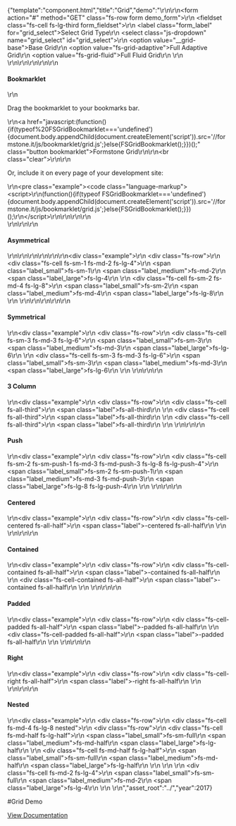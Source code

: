 {"template":"component.html","title":"Grid","demo":"<script>\r\n  Formstone.Ready(function() {\r\n    var $body = $(\"body\");\r\n      $gridSelect = $(\"#grid_select\").on(\"change\", function() {\r\n        var $target = $(this),\r\n          type = $target.val();\r\n\r\n        $body.removeClass(\"fs-grid-fluid fs-grid-adaptive\")\r\n           .addClass(type);\r\n      });\r\n  });\r\n</script>\r\n\r\n<form action=\"#\" method=\"GET\" class=\"fs-row form demo_form\">\r\n  <fieldset class=\"fs-cell fs-lg-third form_fieldset\">\r\n    <label class=\"form_label\" for=\"grid_select\">Select Grid Type</label>\r\n    <select class=\"js-dropdown\" name=\"grid_select\" id=\"grid_select\">\r\n      <option value=\"__grid-base\">Base Grid</option>\r\n      <option value=\"fs-grid-adaptive\">Full Adaptive Grid</option>\r\n      <option value=\"fs-grid-fluid\">Full Fluid Grid</option>\r\n    </select>\r\n  </fieldset>\r\n</form>\r\n\r\n\r\n<!-- Bookmarklet -->\r\n<h4>Bookmarklet</h4>\r\n<p>Drag the bookmarklet to your bookmarks bar.</p>\r\n<a href=\"javascript:(function(){if(typeof%20FSGridBookmarklet==='undefined'){document.body.appendChild(document.createElement('script')).src='//formstone.it/js/bookmarklet/grid.js';}else{FSGridBookmarklet();}})();\" class=\"button bookmarklet\">Formstone Grid</a>\r\n\r\n<br class=\"clear\">\r\n\r\n<p>Or, include it on every page of your development site:</p>\r\n<pre class=\"example\"><code class=\"language-markup\">&lt;script&gt;\r\n(function(){if(typeof FSGridBookmarklet==='undefined'){document.body.appendChild(document.createElement('script')).src='//formstone.it/js/bookmarklet/grid.js';}else{FSGridBookmarklet();}})();\r\n&lt;/script&gt;</code></pre>\r\n\r\n<script>\r\n(function(){if(typeof FSGridBookmarklet==='undefined'){document.body.appendChild(document.createElement('script')).src='//formstone.it/js/bookmarklet/grid.js';}else{FSGridBookmarklet();}})();\r\n</script>\r\n\r\n<br>\r\n\r\n\r\n<h4>Asymmetrical</h4>\r\n\r\n<!-- START: FIRSTDEMO -->\r\n\r\n<style>\r\n  .button.bookmarklet { clear: both; }\r\n\r\n  .example { margin: 20px 0; }\r\n  .example .fs-row { background: #CFD8DC; border-radius: 2px; overflow: hidden; padding-top: 1.8%; }\r\n  .example [class*=\"fs-cell\"] { background: #455a64; color: #fff; border-radius: 2px; margin-bottom: 1.8%; overflow: hidden; text-align: center; }\r\n  .example .nested { margin-top: 0; margin-bottom: 0; }\r\n  .example .nested .fs-row { padding-top: 0; }\r\n  .example [class*=\"label\"] { background: #ccc; display: block; padding-top: 15px; padding-bottom: 15px; }\r\n\r\n  .example .label,\r\n  .example .label_small,\r\n  .example .label_medium,\r\n  .example .label_large { background: #455a64; }\r\n\r\n  .example .label_small,\r\n  .example .label_medium,\r\n  .example .label_large { display: none; }\r\n\r\n  @media screen and (min-width: 0px) and (max-width: 739px) {\r\n    .example .label_small { display: block; }\r\n  }\r\n  @media screen and (min-width: 740px) and (max-width: 979px) {\r\n    .example .label_medium { display: block; }\r\n  }\r\n  @media screen and (min-width: 980px) {\r\n    .example .label_large { display: block; }\r\n  }\r\n</style>\r\n\r\n<div class=\"example\">\r\n  <div class=\"fs-row\">\r\n    <div class=\"fs-cell fs-sm-1 fs-md-2 fs-lg-4\">\r\n      <span class=\"label_small\">fs-sm-1</span>\r\n      <span class=\"label_medium\">fs-md-2</span>\r\n      <span class=\"label_large\">fs-lg-4</span>\r\n    </div>\r\n    <div class=\"fs-cell fs-sm-2 fs-md-4 fs-lg-8\">\r\n      <span class=\"label_small\">fs-sm-2</span>\r\n      <span class=\"label_medium\">fs-md-4</span>\r\n      <span class=\"label_large\">fs-lg-8</span>\r\n    </div>\r\n  </div>\r\n</div>\r\n\r\n<!-- END: FIRSTDEMO -->\r\n\r\n<h4>Symmetrical</h4>\r\n<div class=\"example\">\r\n  <div class=\"fs-row\">\r\n    <div class=\"fs-cell fs-sm-3 fs-md-3 fs-lg-6\">\r\n      <span class=\"label_small\">fs-sm-3</span>\r\n      <span class=\"label_medium\">fs-md-3</span>\r\n      <span class=\"label_large\">fs-lg-6</span>\r\n    </div>\r\n    <div class=\"fs-cell fs-sm-3 fs-md-3 fs-lg-6\">\r\n      <span class=\"label_small\">fs-sm-3</span>\r\n      <span class=\"label_medium\">fs-md-3</span>\r\n      <span class=\"label_large\">fs-lg-6</span>\r\n    </div>\r\n  </div>\r\n</div>\r\n\r\n<h4>3 Column</h4>\r\n<div class=\"example\">\r\n  <div class=\"fs-row\">\r\n    <div class=\"fs-cell fs-all-third\">\r\n      <span class=\"label\">fs-all-third</span>\r\n    </div>\r\n    <div class=\"fs-cell fs-all-third\">\r\n      <span class=\"label\">fs-all-third</span>\r\n    </div>\r\n    <div class=\"fs-cell fs-all-third\">\r\n      <span class=\"label\">fs-all-third</span>\r\n    </div>\r\n  </div>\r\n</div>\r\n\r\n<h4>Push</h4>\r\n<div class=\"example\">\r\n  <div class=\"fs-row\">\r\n    <div class=\"fs-cell fs-sm-2 fs-sm-push-1 fs-md-3 fs-md-push-3 fs-lg-8 fs-lg-push-4\">\r\n      <span class=\"label_small\">fs-sm-2 fs-sm-push-1</span>\r\n      <span class=\"label_medium\">fs-md-3 fs-md-push-3</span>\r\n      <span class=\"label_large\">fs-lg-8 fs-lg-push-4</span>\r\n    </div>\r\n  </div>\r\n</div>\r\n\r\n<h4>Centered</h4>\r\n<div class=\"example\">\r\n  <div class=\"fs-row\">\r\n    <div class=\"fs-cell-centered fs-all-half\">\r\n      <span class=\"label\">-centered fs-all-half</span>\r\n    </div>\r\n  </div>\r\n</div>\r\n\r\n<h4>Contained</h4>\r\n<div class=\"example\">\r\n  <div class=\"fs-row\">\r\n    <div class=\"fs-cell-contained fs-all-half\">\r\n      <span class=\"label\">-contained fs-all-half</span>\r\n    </div>\r\n    <div class=\"fs-cell-contained fs-all-half\">\r\n      <span class=\"label\">-contained fs-all-half</span>\r\n    </div>\r\n  </div>\r\n</div>\r\n\r\n<h4>Padded</h4>\r\n<div class=\"example\">\r\n  <div class=\"fs-row\">\r\n    <div class=\"fs-cell-padded fs-all-half\">\r\n      <span class=\"label\">-padded fs-all-half</span>\r\n    </div>\r\n    <div class=\"fs-cell-padded fs-all-half\">\r\n      <span class=\"label\">-padded fs-all-half</span>\r\n    </div>\r\n  </div>\r\n</div>\r\n\r\n<h4>Right</h4>\r\n<div class=\"example\">\r\n  <div class=\"fs-row\">\r\n    <div class=\"fs-cell-right fs-all-half\">\r\n      <span class=\"label\">-right fs-all-half</span>\r\n    </div>\r\n  </div>\r\n</div>\r\n\r\n<h4>Nested</h4>\r\n<div class=\"example\">\r\n  <div class=\"fs-row\">\r\n    <div class=\"fs-cell fs-md-4 fs-lg-8 nested\">\r\n      <div class=\"fs-row\">\r\n        <div class=\"fs-cell fs-md-half fs-lg-half\">\r\n          <span class=\"label_small\">fs-sm-full</span>\r\n          <span class=\"label_medium\">fs-md-half</span>\r\n          <span class=\"label_large\">fs-lg-half</span>\r\n        </div>\r\n        <div class=\"fs-cell fs-md-half fs-lg-half\">\r\n          <span class=\"label_small\">fs-sm-full</span>\r\n          <span class=\"label_medium\">fs-md-half</span>\r\n          <span class=\"label_large\">fs-lg-half</span>\r\n        </div>\r\n      </div>\r\n    </div>\r\n    <div class=\"fs-cell fs-md-2 fs-lg-4\">\r\n      <span class=\"label_small\">fs-sm-full</span>\r\n      <span class=\"label_medium\">fs-md-2</span>\r\n      <span class=\"label_large\">fs-lg-4</span>\r\n    </div>\r\n  </div>\r\n</div>","asset_root":"../","year":2017}

 #Grid Demo
<p class="back_link"><a href="https://formstone.it/components/grid">View Documentation</a></p>